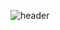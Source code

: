 ![header](https://capsule-render.vercel.app/api?type=soft&color=#FF7C80&height=300&section=header&text=gangintheremark&fontSize=90&animation=twinkling&fontColor=#FFFFFF)



<!---
gangintheremark/gangintheremark is a ✨ special ✨ repository because its `README.md` (this file) appears on your GitHub profile.
You can click the Preview link to take a look at your changes.
--->
